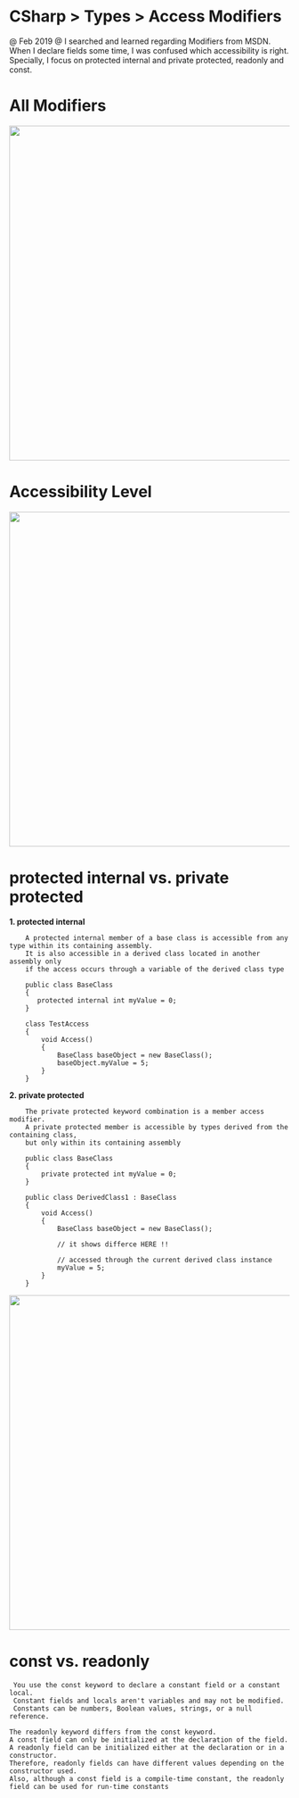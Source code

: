 # CSharp > Types > Access Modifiers
@ Feb 2019
@ I searched and learned regarding Modifiers from MSDN. When I declare fields some time, I was confused which accessibility is right. 
Specially, I focus on protected internal and private protected, readonly and const.  

# All Modifiers
<image src='modifier_all.JPG' width='600px'>
 
# Accessibility Level 

<image src='image.png' width='600px'>
 

# protected internal vs. private protected 
<b> 1. protected internal </b>
 
        A protected internal member of a base class is accessible from any type within its containing assembly. 
        It is also accessible in a derived class located in another assembly only 
        if the access occurs through a variable of the derived class type
        
        public class BaseClass
        {
           protected internal int myValue = 0;
        }

        class TestAccess
        {
            void Access()
            {
                BaseClass baseObject = new BaseClass();
                baseObject.myValue = 5; 
            }
        }

        
<b> 2. private protected </b>

        The private protected keyword combination is a member access modifier. 
        A private protected member is accessible by types derived from the containing class, 
        but only within its containing assembly
        
        public class BaseClass
        {
            private protected int myValue = 0;
        }

        public class DerivedClass1 : BaseClass
        {
            void Access()
            {
                BaseClass baseObject = new BaseClass();

                // it shows differce HERE !!

                // accessed through the current derived class instance
                myValue = 5;
            }
        }
 
<image src='modifier.JPG' width='600px'>

# const vs. readonly 

     You use the const keyword to declare a constant field or a constant local. 
     Constant fields and locals aren't variables and may not be modified. 
     Constants can be numbers, Boolean values, strings, or a null reference.

    The readonly keyword differs from the const keyword. 
    A const field can only be initialized at the declaration of the field. 
    A readonly field can be initialized either at the declaration or in a constructor. 
    Therefore, readonly fields can have different values depending on the constructor used. 
    Also, although a const field is a compile-time constant, the readonly field can be used for run-time constants
